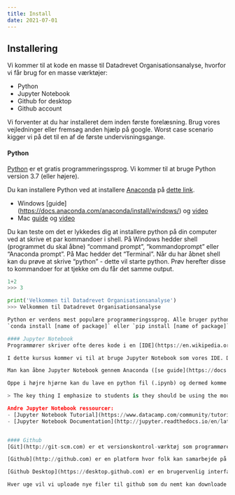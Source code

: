 ```yaml
---
title: Install
date: 2021-07-01
---
```


## Installering
Vi kommer til at kode en masse til Datadrevet Organisationsanalyse, hvorfor vi får brug for en masse værktøjer:
- Python
- Jupyter Notebook
- Github for desktop
- Github account

Vi forventer at du har installeret dem inden første forelæsning. Brug vores vejledninger eller fremsøg anden hjælp på google. Worst case scenario kigger vi på det til en af de første undervisningsgange. 

#### Python
[Python](https://www.python.org/) er et gratis programmeringssprog. Vi kommer til at bruge Python version 3.7 (eller højere). 

Du kan installere Python ved at installere [Anaconda](https://docs.anaconda.com/anaconda/) på [dette link](https://www.anaconda.com/distribution/#download-section). 
- Windows [guide] (https://docs.anaconda.com/anaconda/install/windows/) og [video](https://www.youtube.com/watch?v=Vt6loGK9Adc)
- Mac [guide](https://docs.anaconda.com/anaconda/install/mac-os/) og [video](https://www.youtube.com/watch?v=OOFONKvaz0A)

Du kan teste om det er lykkedes dig at installere python på din computer ved at skrive et par kommandoer i shell. På Windows hedder shell (programmet du skal åbne) “command prompt”, “kommandoprompt” eller “Anaconda prompt”. På Mac hedder det “Terminal”.  Når du har åbnet shell kan du prøve at skrive “python” - dette vil starte python. Prøv herefter disse to kommandoer for at tjekke om du får det samme output. 

```python
1+2
>>> 3
```

```python
print('Velkommen til Datadrevet Organisationsanalyse')
>>> Velkommen til Datadrevet Organisationsanalyse

Python er verdens mest populære programmeringssprog. Alle bruger python; studerende, forskere og folk fra industrien. Der er et kæmpe community, hvor folk kan udvikle på sproget og udvikle diverse hjælpepakker, også kaldet libraries. Vi kommer til at bruge en masse libraries i løbet af semesteret. En pakke kan nemt installeres ved at skrive følgende kommando i shell:
`conda install [name of package]` eller `pip install [name of package]`.

#### Jupyter Notebook
Programmører skriver ofte deres kode i en [IDE](https://en.wikipedia.org/wiki/Integrated_development_environment) (integrated development environment) på grund af de mange seje funktioner til at rette små detaljer, highlighte syntaks og udføre versionskontrol. Det svarer til, at en studerende bruger word fremfor at skrive direkte i en .txt fil. 

I dette kursus kommer vi til at bruge Jupyter Notebook som vores IDE. Det er gratis og gør det meget nemmere at lære at kode. Du har allerede installeret Jupyter Notebook, da det bliver installeret sammen med python vba. Anaconda. 

Man kan åbne Jupyter Notebook gennem Anaconda ([se guide](https://docs.anaconda.com/anaconda/user-guide/getting-started/)) eller ved at skrive “jupyter notebook” i shell ([se guide](https://jupyter-notebook-beginner-guide.readthedocs.io/en/latest/execute.html)). En ny tap åbner i din standard browser og du kan nu klikke dig rundt ligesom når du hopper rundt i din lokale mappestruktur på din computer. 

Oppe i højre hjørne kan du lave en python fil (.ipynb) og dermed komme igang med at kode. Brug en masse tid på at øve dig på at bruge Jupyter. Du kan fx. lære [diverse genvejstaster](),  forsøge at bygge en funktioner der kan udregne BMI samt trykke på alle knaperne i menulinjen for at udforske Jupyters funktionalitet. Karl Broman, professor i biostatistics, University of Wisconsin-Madison: 

> The key thing I emphasize to students is they should be using the mouse as little as possible. Every time you move your hands away from the keys, you're slowing yourself down.

Andre Jupyter Notebook ressourcer:
- [Jupyter Notebook Tutorial](https://www.datacamp.com/community/tutorials/tutorial-jupyter-notebook)
- [Jupyter Notebook Documentation](http://jupyter.readthedocs.io/en/latest/)


#### Github
[Git](http://git-scm.com) er et versionskontrol-værktøj som programmører bruger til at tracke modifikationer til filer og code over tid. Derudover kan man bruge git til at samarbejde således at flere kan dele og rette den samme kode samtidig. 

[Github](http://github.com) er en platform hvor folk kan samarbejde på projekter der bruger git til versionskontrol. Du kan bruge Github til at hoste, udgive og dele projekter. [Opret en github ](https://help.github.com/articles/signing-up-for-a-new-github-account/) hvis du ikke allerede har en.

[Github Desktop](https://desktop.github.com) er en brugervenlig interface som vi kan bruge til git. Download det og klik “clone repository” også “url”.. Når du er logget ind på github og tilgår [kursets repository](https://github.com/NicklasJohansen/DO2021/) kan du trykke på dropdown-menuen hvor der står code og kopiere det link du skal indsætte i Github Desktop. Prøv at find ``DO2021`` mappen på din computer og tjek om den indeholder en ``README.md`` fil.

Hver uge vil vi uploade nye filer til github som du nemt kan downloade ved at fetche den nyeste version. Se eventuelt [denne video](https://www.youtube.com/watch?v=77W2JSL7-r8). 